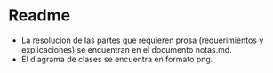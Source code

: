 # Readme

+ La resolucion de las partes que requieren prosa (requerimientos y explicaciones) se encuentran en el documento notas.md.
+ El diagrama de clases se encuentra en formato png.
